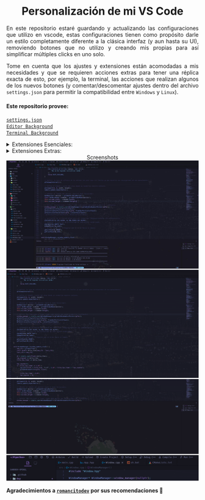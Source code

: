 <div align="center">
    <h1>Personalización de mi VS Code</h1>
</div>

<p align="justify">
En este repositorio estaré guardando y actualizando las configuraciones que utilizo en vscode, estas configuraciones tienen como propósito darle un estilo completamente diferente a la clásica interfaz (y aun hasta su UI), removiendo botones que no utilizo y creando mis propias para así simplificar múltiples clicks en uno solo.
</p>
<p align="justify">
Tome en cuenta que los ajustes y extensiones están acomodadas a mis necesidades y que se requieren acciones extras para tener una réplica exacta de esto, por ejemplo, la terminal, las acciones que realizan algunos de los nuevos botones (y comentar/descomentar ajustes dentro del archivo <code>settings.json</code> para permitir la compatibilidad entre <code>Windows</code> y <code>Linux</code>).
</p>

#### Este repositorio provee:
[`settings.json`](settings.json)<br>
[`Editor Background`](Pictures/vscode_editor.jpeg)<br>
[`Terminal Background`](Pictures/vscode_terminal.jpeg)<br>
<details>
<summary>Extensiones Esenciales:</summary>

[`Apc Customize UI++`](https://github.com/drcika/apc-extension)<br>
[`Background`](https://github.com/KatsuteDev/Background)<br>
[`Blur Menu`](https://github.com/amnweb/blur-menu-vscode)<br>
[`Error Lens`](https://github.com/usernamehw/vscode-error-lens)<br>
[`Material Icon Theme`](https://github.com/PKief/vscode-material-icon-theme)<br>
[`VsCode Action Buttons`](https://github.com/SeunLanLege/vscode-action-buttons)<br>
[`VSCode Animations`](https://github.com/BrandonKirbyson/VSCode-Animations)<br>
</details>
<details>
<summary>Extensiones Extras:</summary>

[`3D Viewer for VSCode`](https://marketplace.visualstudio.com/items?itemName=slevesque.vscode-3dviewer)<br>
[`C/C++ Extension Pack`](https://github.com/microsoft/vscode-cpptools)<br>
[`Discord Rich Presence`](https://marketplace.visualstudio.com/items?itemName=LeonardSSH.vscord)<br>
[`GitHub Markdown Preview`](https://github.com/mjbvz/vscode-github-markdown-preview)<br>
[`glsl-canvas`]()<br>
[`glTF Tools`](https://github.com/AnalyticalGraphicsInc/gltf-vscode)<br>
[`Hex Editor`](https://github.com/microsoft/vscode-hexeditor)<br>
[`Makefile Tools`](https://github.com/Microsoft/vscode-makefile-tools)<br>
[`PlatformIO IDE`](https://github.com/platformio/platformio-vscode-ide)<br>
[`Python`](https://github.com/Microsoft/vscode-python)<br>
[`Rainbow CSV`](https://github.com/mechatroner/vscode_rainbow_csv)<br>
[`Serial Monitor`](https://github.com/microsoft/vscode-serial-monitor)<br>
[`TODO Highlight`](https://github.com/wayou/vscode-todo-highlight)<br>
[`WebGL GLSL Editor`](https://github.com/racz16/WebGL-GLSL-Editor)<br>
</details>

<div align="center">Screenshots</div>
<img src="https://github.com/HiperDoo/personal-vscode/blob/main/Pictures/SS0.jpg?raw=true">
<img src="https://github.com/HiperDoo/personal-vscode/blob/main/Pictures/SS1.png?raw=true">
<img src="https://github.com/HiperDoo/personal-vscode/blob/main/Pictures/SS2.png?raw=true">
<img src="https://github.com/HiperDoo/personal-vscode/blob/main/Pictures/SS3.png?raw=true">

**Agradecimientos a [`romancitodev`](https://github.com/romancitodev) por sus recomendaciones :blue_heart:**
